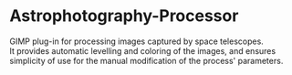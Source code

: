 # Astrophotography-Processor
GIMP plug-in for processing images captured by space telescopes.<br>
It provides automatic levelling and coloring of the images, and ensures simplicity of use for the manual modification of the process' parameters.

